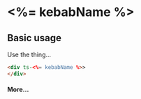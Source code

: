 <h1><%= kebabName %></h1>


<!-- START doctoc generated TOC please keep comment here to allow auto update -->
<!-- DON'T EDIT THIS SECTION, INSTEAD RE-RUN doctoc TO UPDATE -->
<!-- END doctoc generated TOC please keep comment here to allow auto update -->


## Basic usage

Use the thing...

```html
<div ts-<%= kebabName %>>
</div>
```

#### More...

